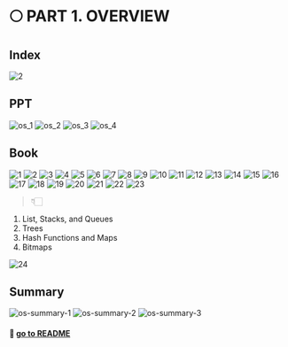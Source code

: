 # 🌕 PART 1. OVERVIEW

## Index

![2](https://github.com/SoobinJung1013/cs-study/blob/main/images/1/IMG_6616.jpg)

## PPT

![os_1](https://github.com/SoobinJung1013/cs-study/blob/main/images/1/os_1.jpg)
![os_2](https://github.com/SoobinJung1013/cs-study/blob/main/images/1/os_2.jpg)
![os_3](https://github.com/SoobinJung1013/cs-study/blob/main/images/1/os_3.jpg)
![os_4](https://github.com/SoobinJung1013/cs-study/blob/main/images/1/os_4.jpg)

## Book

![1](https://github.com/SoobinJung1013/cs-study/blob/main/images/1/IMG_6583.jpg)
![2](https://github.com/SoobinJung1013/cs-study/blob/main/images/1/IMG_6584.jpg)
![3](https://github.com/SoobinJung1013/cs-study/blob/main/images/1/IMG_6585.jpg)
![4](https://github.com/SoobinJung1013/cs-study/blob/main/images/1/IMG_6586.jpg)
![5](https://github.com/SoobinJung1013/cs-study/blob/main/images/1/IMG_6587.jpg)
![6](https://github.com/SoobinJung1013/cs-study/blob/main/images/1/IMG_6588.jpg)
![7](https://github.com/SoobinJung1013/cs-study/blob/main/images/1/IMG_6589.jpg)
![8](https://github.com/SoobinJung1013/cs-study/blob/main/images/1/IMG_6590.jpg)
![9](https://github.com/SoobinJung1013/cs-study/blob/main/images/1/IMG_6591.jpg)
![10](https://github.com/SoobinJung1013/cs-study/blob/main/images/1/IMG_6592.jpg)
![11](https://github.com/SoobinJung1013/cs-study/blob/main/images/1/IMG_6593.jpg)
![12](https://github.com/SoobinJung1013/cs-study/blob/main/images/1/IMG_6594.jpg)
![13](https://github.com/SoobinJung1013/cs-study/blob/main/images/1/IMG_6595.jpg)
![14](https://github.com/SoobinJung1013/cs-study/blob/main/images/1/IMG_6596.jpg)
![15](https://github.com/SoobinJung1013/cs-study/blob/main/images/1/IMG_6597.jpg)
![16](https://github.com/SoobinJung1013/cs-study/blob/main/images/1/IMG_6598.jpg)
![17](https://github.com/SoobinJung1013/cs-study/blob/main/images/1/IMG_6599.jpg)
![18](https://github.com/SoobinJung1013/cs-study/blob/main/images/1/IMG_6600.jpg)
![19](https://github.com/SoobinJung1013/cs-study/blob/main/images/1/IMG_6601.jpg)
![20](https://github.com/SoobinJung1013/cs-study/blob/main/images/1/IMG_6602.jpg)
![21](https://github.com/SoobinJung1013/cs-study/blob/main/images/1/IMG_6603.jpg)
![22](https://github.com/SoobinJung1013/cs-study/blob/main/images/1/IMG_6604.jpg)
![23](https://github.com/SoobinJung1013/cs-study/blob/main/images/1/IMG_6605.jpg)

> 👇🏻

1. List, Stacks, and Queues
2. Trees
3. Hash Functions and Maps
4. Bitmaps

![24](https://github.com/SoobinJung1013/cs-study/blob/main/images/1/IMG_6606.jpg)

<!-- ## Chapter 1 Introduction

### 1. What Operating System Do

### 2. Computer-System Organization

### 3. Computer-System Architecture

### 4. Operating-System Operation

### 5. Resource Management -->

<!-- ### 6. Secureity and Protection

### 7. Virtualization

### 8. Distributed System

### 9. Kernel Data Structures

### 10. Computing Environments

### 11. Free and Open-Source Operating System -->

## Summary

![os-summary-1](https://github.com/SoobinJung1013/cs-study/blob/main/images/1/OS_Summary_1.jpg)
![os-summary-2](https://github.com/SoobinJung1013/cs-study/blob/main/images/1/OS_Summary_2.jpg)
![os-summary-3](https://github.com/SoobinJung1013/cs-study/blob/main/images/1/OS_Summary_3.jpg)

#### 🦋 [go to README](https://github.com/SoobinJung1013/cs-study/blob/main/README.md)
